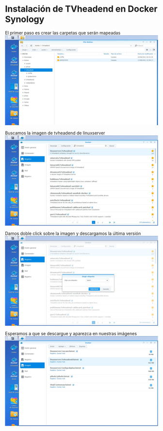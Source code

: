 # <b>Instalación de TVheadend en Docker Synology </B>
El primer paso es crear las carpetas que serán mapeadas
![alt text](https://raw.githubusercontent.com/davidmuma/Docker_dobleM/master/Images/d0.jpg)

Buscamos la imagen de tvheadend de linuxserver
![alt text](https://raw.githubusercontent.com/davidmuma/Docker_dobleM/master/Images/d1.jpg)

Damos doble click sobre la imagen y descargamos la última versión
![alt text](https://raw.githubusercontent.com/davidmuma/Docker_dobleM/master/Images/d2.jpg)

Esperamos a que se descargue y aparezca en nuestras imágenes
![alt text](https://raw.githubusercontent.com/davidmuma/Docker_dobleM/master/Images/d3.jpg)
